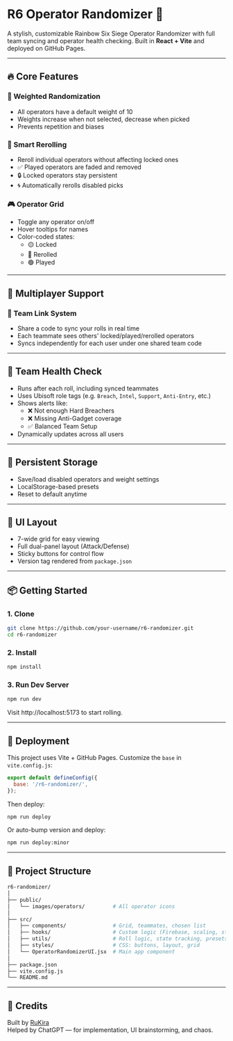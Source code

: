 # R6 Operator Randomizer 🎲

A stylish, customizable Rainbow Six Siege Operator Randomizer with full team syncing and operator health checking. Built in **React + Vite** and deployed on GitHub Pages.

---

## 🔥 Core Features

### 🎯 Weighted Randomization
- All operators have a default weight of 10
- Weights increase when not selected, decrease when picked
- Prevents repetition and biases

### 🔀 Smart Rerolling
- Reroll individual operators without affecting locked ones
- ✅ Played operators are faded and removed
- 🔒 Locked operators stay persistent
- 🌀 Automatically rerolls disabled picks

### 🎮 Operator Grid
- Toggle any operator on/off
- Hover tooltips for names
- Color-coded states:
    - 🟡 Locked
    - 🔵 Rerolled
    - 🟢 Played

---

## 👥 Multiplayer Support

### 🔗 Team Link System
- Share a code to sync your rolls in real time
- Each teammate sees others' locked/played/rerolled operators
- Syncs independently for each user under one shared team code

---

## 🧠 Team Health Check
- Runs after each roll, including synced teammates
- Uses Ubisoft role tags (e.g. `Breach`, `Intel`, `Support`, `Anti-Entry`, etc.)
- Shows alerts like:
    - ❌ Not enough Hard Breachers
    - ❌ Missing Anti-Gadget coverage
    - ✅ Balanced Team Setup
- Dynamically updates across all users

---

## 💾 Persistent Storage
- Save/load disabled operators and weight settings
- LocalStorage-based presets
- Reset to default anytime

---

## 🧱 UI Layout
- 7-wide grid for easy viewing
- Full dual-panel layout (Attack/Defense)
- Sticky buttons for control flow
- Version tag rendered from `package.json`

---

## 📦 Getting Started

### 1. Clone
```bash
git clone https://github.com/your-username/r6-randomizer.git
cd r6-randomizer
```

### 2. Install
```bash
npm install
```

### 3. Run Dev Server
```bash
npm run dev
```

Visit http://localhost:5173 to start rolling.

---

## 🚀 Deployment

This project uses Vite + GitHub Pages. Customize the `base` in `vite.config.js`:

```js
export default defineConfig({
  base: '/r6-randomizer/',
});
```

Then deploy:
```bash
npm run deploy
```

Or auto-bump version and deploy:
```bash
npm run deploy:minor
```

---

## 📁 Project Structure

```bash
r6-randomizer/
│
├── public/
│   └── images/operators/         # All operator icons
│
├── src/
│   ├── components/               # Grid, teammates, chosen list
│   ├── hooks/                    # Custom logic (Firebase, scaling, state)
│   ├── utils/                    # Roll logic, state tracking, presets, roles
│   ├── styles/                   # CSS: buttons, layout, grid
│   └── OperatorRandomizerUI.jsx  # Main app component
│
├── package.json
├── vite.config.js
└── README.md
```

---

## 🙏 Credits

Built by [RuKira](https://github.com/RuKira)  
Helped by ChatGPT — for implementation, UI brainstorming, and chaos.
